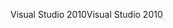 <span data-ttu-id="ac1fb-101">Visual Studio 2010</span><span class="sxs-lookup"><span data-stu-id="ac1fb-101">Visual Studio 2010</span></span>
